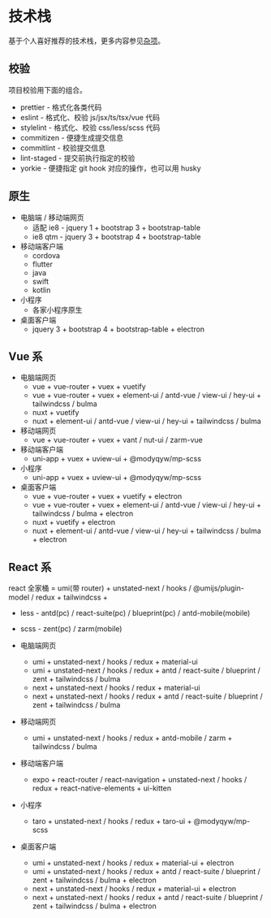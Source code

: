 # 技术栈

基于个人喜好推荐的技术栈，更多内容参见[杂项](../misc/README.md)。

## 校验

项目校验用下面的组合。

- prettier - 格式化各类代码
- eslint - 格式化、校验 js/jsx/ts/tsx/vue 代码
- stylelint - 格式化、校验 css/less/scss 代码
- commitizen - 便捷生成提交信息
- commitlint - 校验提交信息
- lint-staged - 提交前执行指定的校验
- yorkie - 便捷指定 git hook 对应的操作，也可以用 husky

## 原生

- 电脑端 / 移动端网页
  - 适配 ie8 - jquery 1 + bootstrap 3 + bootstrap-table
  - ie8 qtm - jquery 3 + bootstrap 4 + bootstrap-table
- 移动端客户端
  - cordova
  - flutter
  - java
  - swift
  - kotlin
- 小程序
  - 各家小程序原生
- 桌面客户端
  - jquery 3 + bootstrap 4 + bootstrap-table + electron

## Vue 系

- 电脑端网页
  - vue + vue-router + vuex + vuetify
  - vue + vue-router + vuex + element-ui / antd-vue / view-ui / hey-ui + tailwindcss / bulma
  - nuxt + vuetify
  - nuxt + element-ui / antd-vue / view-ui / hey-ui + tailwindcss / bulma
- 移动端网页
  - vue + vue-router + vuex + vant / nut-ui / zarm-vue
- 移动端客户端
  - uni-app + vuex + uview-ui + @modyqyw/mp-scss
- 小程序
  - uni-app + vuex + uview-ui + @modyqyw/mp-scss
- 桌面客户端
  - vue + vue-router + vuex + vuetify + electron
  - vue + vue-router + vuex + element-ui / antd-vue / view-ui / hey-ui + tailwindcss / bulma + electron
  - nuxt + vuetify + electron
  - nuxt + element-ui / antd-vue / view-ui / hey-ui + tailwindcss / bulma + electron

## React 系

react 全家桶 = umi(带 router) + unstated-next / hooks / @umijs/plugin-model / redux + tailwindcss +

- less - antd(pc) / react-suite(pc) / blueprint(pc) / antd-mobile(mobile)
- scss - zent(pc) / zarm(mobile)

- 电脑端网页
  - umi + unstated-next / hooks / redux + material-ui
  - umi + unstated-next / hooks / redux + antd / react-suite / blueprint / zent + tailwindcss / bulma
  - next + unstated-next / hooks / redux + material-ui
  - next + unstated-next / hooks / redux + antd / react-suite / blueprint / zent + tailwindcss / bulma
- 移动端网页
  - umi + unstated-next / hooks / redux + antd-mobile / zarm + tailwindcss / bulma
- 移动端客户端
  - expo + react-router / react-navigation + unstated-next / hooks / redux + react-native-elements + ui-kitten
- 小程序
  - taro + unstated-next / hooks / redux + taro-ui + @modyqyw/mp-scss
- 桌面客户端
  - umi + unstated-next / hooks / redux + material-ui + electron
  - umi + unstated-next / hooks / redux + antd / react-suite / blueprint / zent + tailwindcss / bulma + electron
  - next + unstated-next / hooks / redux + material-ui + electron
  - next + unstated-next / hooks / redux + antd / react-suite / blueprint / zent + tailwindcss / bulma + electron

<Vssue />

